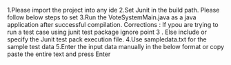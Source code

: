 1.Please import the project into any ide
2.Set Junit in the build path. Please follow below steps to set
<Steps to set junit build path>
3.Run the VoteSystemMain.java as a java application after successful compilation.
Corrections : If ypou are trying to run a test case using junit test package ignore point 3 . Else include or specify the Junit test pack execution file.
4.Use sampledata.txt for the sample test data
5.Enter the input data manually in the below format or copy paste the entire text and press Enter
<Provide the sample example test data from the Document>
